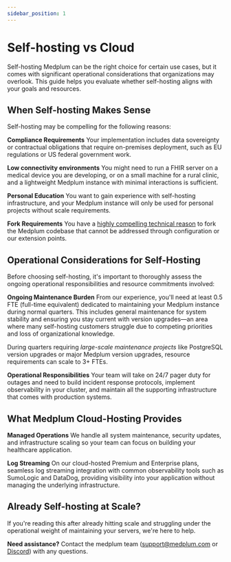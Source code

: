 ```yaml
---
sidebar_position: 1
---
```


# Self-hosting vs Cloud

Self-hosting Medplum can be the right choice for certain use cases, but it comes with significant operational considerations that organizations may overlook. This guide helps you evaluate whether self-hosting aligns with your goals and resources.

## When Self-hosting Makes Sense

Self-hosting may be compelling for the following reasons:

**Compliance Requirements**
Your implementation includes data sovereignty or contractual obligations that require on-premises deployment, such as EU regulations or US federal government work. 

**Low connectivity environments**
You might need to run a FHIR server on a medical device you are developing, or on a small machine for a rural clinic, and a lightweight Medplum instance with minimal interactions is sufficient. 

**Personal Education**
You want to gain experience with self-hosting infrastructure, and your Medplum instance will only be used for personal projects without scale requirements.

**Fork Requirements**
You have a [highly compelling technical reason](/blog/so-youre-thinking-about-forking) to fork the Medplum codebase that cannot be addressed through configuration or our extension points.

## Operational Considerations for Self-Hosting

Before choosing self-hosting, it's important to thoroughly assess the ongoing operational responsibilities and resource commitments involved:

**Ongoing Maintenance Burden**
From our experience, you'll need at least 0.5 FTE (full-time equivalent) dedicated to maintaining your Medplum instance during normal quarters. This includes general maintenance for system stability and ensuring you stay current with version upgrades—an area where many self-hosting customers struggle due to competing priorities and loss of organizational knowledge. 

During quarters requiring *large-scale maintenance projects* like PostgreSQL version upgrades or major Medplum version upgrades, resource requirements can scale to 3+ FTEs.

**Operational Responsibilities**
Your team will take on 24/7 pager duty for outages and need to build incident response protocols, implement observability in your cluster, and maintain all the supporting infrastructure that comes with production systems.

## What Medplum Cloud-Hosting Provides

**Managed Operations**
We handle all system maintenance, security updates, and infrastructure scaling so your team can focus on building your healthcare application.

**Log Streaming**
On our cloud-hosted Premium and Enterprise plans, seamless log streaming integration with common observability tools such as SumoLogic and DataDog, providing visibility into your application without managing the underlying infrastructure.

## Already Self-hosting at Scale?

If you're reading this after already hitting scale and struggling under the operational weight of maintaining your servers, we're here to help. 

**Need assistance?** Contact the medplum team ([support@medplum.com](mailto:support@medplum.com) or [Discord](https://discord.gg/medplum])) with any questions.